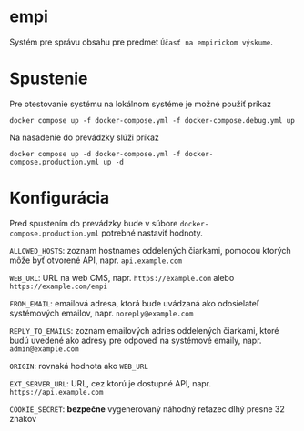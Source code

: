 # empi

Systém pre správu obsahu pre predmet `Účasť na empirickom výskume`.

# Spustenie

Pre otestovanie systému na lokálnom systéme je možné použiť príkaz

```shell
docker compose up -f docker-compose.yml -f docker-compose.debug.yml up
```

Na nasadenie do prevádzky slúži príkaz

```shell
docker compose up -d docker-compose.yml -f docker-compose.production.yml up -d
```

# Konfigurácia

Pred spustením do prevádzky bude v súbore `docker-compose.production.yml` potrebné nastaviť hodnoty.

`ALLOWED_HOSTS`: zoznam hostnames oddelených čiarkami, pomocou ktorých môže byť otvorené API, napr. `api.example.com`

`WEB_URL`: URL na web CMS, napr. `https://example.com` alebo `https://example.com/empi`

`FROM_EMAIL`: emailová adresa, ktorá bude uvádzaná ako odosielateľ systémových emailov, napr. `noreply@example.com`

`REPLY_TO_EMAILS`: zoznam emailových adries oddelených čiarkami, ktoré budú uvedené ako adresy pre odpoveď na systémové
emaily, napr. `admin@example.com`

`ORIGIN`: rovnaká hodnota ako `WEB_URL`

`EXT_SERVER_URL`: URL, cez ktorú je dostupné API, napr. `https://api.example.com`

`COOKIE_SECRET`: **bezpečne** vygenerovaný náhodný reťazec dlhý presne 32 znakov